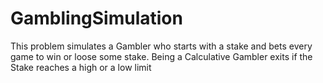 # GamblingSimulation
This problem simulates a Gambler who starts with a stake and bets every game to win or loose some stake. Being a Calculative Gambler exits if the Stake reaches a high or a low limit 
